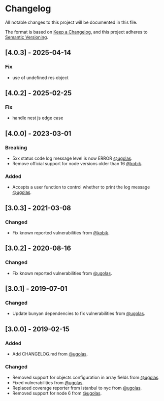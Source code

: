 # Changelog

All notable changes to this project will be documented in this file.

The format is based on [Keep a Changelog](https://keepachangelog.com/en/1.0.0/),
and this project adheres to [Semantic Versioning](https://semver.org/spec/v2.0.0.html).

## [4.0.3] - 2025-04-14

### Fix
- use of undefined res object


## [4.0.2] - 2025-02-25

### Fix
- handle nest js edge case

## [4.0.0] - 2023-03-01

### Breaking
- 5xx status code log message level is now ERROR [@ugolas](https://github.com/ugolas).
- Remove official support for node versions older than 16 [@kobik](https://github.com/kobik).

### Added
- Accepts a user function to control whether to print the log message [@ugolas](https://github.com/ugolas).
  

## [3.0.3] - 2021-03-08

### Changed

- Fix known reported vulnerabilities from [@kobik](https://github.com/kobik).

## [3.0.2] - 2020-08-16

### Changed

- Fix known reported vulnerabilities from [@ugolas](https://github.com/ugolas).

## [3.0.1] - 2019-07-01

### Changed

- Update bunyan dependencies to fix vulnerabilities from [@ugolas](https://github.com/ugolas).

## [3.0.0] - 2019-02-15

### Added

- Add CHANGELOG.md from [@ugolas](https://github.com/ugolas).

### Changed

- Removed support for objects configuration in array fields from [@ugolas](https://github.com/ugolas).
- Fixed vulnerabilities from [@ugolas](https://github.com/ugolas).
- Replaced coverage reporter from istanbul to nyc from [@ugolas](https://github.com/ugolas).
- Removed support for node 6 from [@ugolas](https://github.com/ugolas).